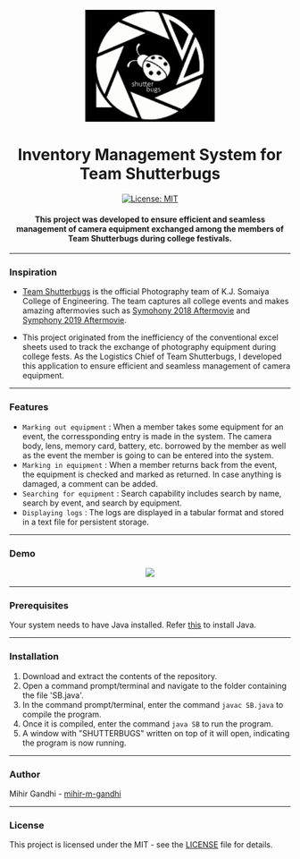 <p align="center">
 <img height=200px src="./logo.png" alt="Shutterbugs-logo">
</p>

<h1 align="center">Inventory Management System for Team Shutterbugs</h1>

<div align="center">

[![License: MIT](https://img.shields.io/badge/License-MIT-green.svg)](https://opensource.org/licenses/MIT)

<h4> This project was developed to ensure efficient and seamless management of camera equipment exchanged among the members of <strong>Team Shutterbugs</strong> during college festivals. </h4>

</div>

-----------------------------------------
### Inspiration

* [Team Shutterbugs](https://www.facebook.com/KJSCEShutterBugs/) is the official Photography team of K.J. Somaiya College of Engineering. The team captures all college events and makes amazing aftermovies such as [Symohony 2018 Aftermovie](https://youtu.be/aDejbo4q3ew) and [Symphony 2019 Aftermovie](https://youtu.be/6NB35IHme8o).

* This project originated from the inefficiency of the conventional excel sheets used to track the exchange of photography equipment during college fests. As the Logistics Chief of Team Shutterbugs, I developed this application to ensure efficient and seamless management of camera equipment.

------------------------------------------
### Features

- `Marking out equipment` : When a member takes some equipment for an event, the corressponding entry is made in the system. The camera body, lens, memory card, battery, etc. borrowed by the member as well as the event the member is going to can be entered into the system. 
- `Marking in equipment` : When a member returns back from the event, the equipment is checked and marked as returned. In case anything is damaged, a comment can be added.
- `Searching for equipment` : Search capability includes search by name, search by event, and search by equipment.
- `Displaying logs` : The logs are displayed in a tabular format and stored in a text file for persistent storage. 

------------------------------------------
### Demo
<p align="center">
  <img src="./Demo.gif">
</p>

------------------------------------------
### Prerequisites
Your system needs to have Java installed. Refer [this](https://www.javatpoint.com/javafx-how-to-install-java) to install Java. 

------------------------------------------
### Installation

1. Download and extract the contents of the repository. 
2. Open a command prompt/terminal and navigate to the folder containing the file 'SB.java'.
3. In the command prompt/terminal, enter the command ```javac SB.java``` to compile the program.
4. Once it is compiled, enter the command ```java SB``` to run the program.
5. A window with "SHUTTERBUGS" written on top of it will open, indicating the program is now running.

------------------------------------------
### Author
Mihir Gandhi - [mihir-m-gandhi](https://github.com/mihir-m-gandhi)

------------------------------------------
### License
This project is licensed under the MIT - see the [LICENSE](./LICENSE) file for details.

